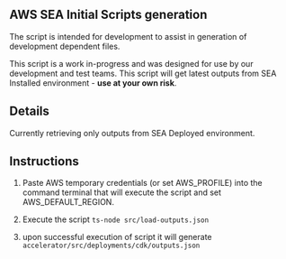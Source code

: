 ## AWS SEA Initial Scripts generation

The script is intended for development to assist in generation of development dependent files.

This script is a work in-progress and was designed for use by our development and test teams. This script will get latest outputs from SEA Installed environment - **use at your own risk**.

## Details

Currently retrieving only outputs from SEA Deployed environment.

## Instructions

1. Paste AWS temporary credentials (or set AWS_PROFILE) into the command terminal that will execute the script and set AWS_DEFAULT_REGION.

2. Execute the script `ts-node src/load-outputs.json`

3. upon successful execution of script it will generate `accelerator/src/deployments/cdk/outputs.json`